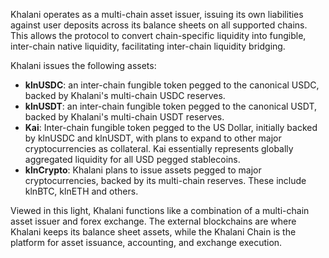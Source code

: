 Khalani operates as a multi-chain asset issuer, issuing its own liabilities against user deposits across its balance sheets on all supported chains. This allows the protocol to convert chain-specific liquidity into fungible, inter-chain native liquidity, facilitating inter-chain liquidity bridging.

Khalani issues the following assets:

- **klnUSDC**: an inter-chain fungible token pegged to the canonical USDC, backed by Khalani's multi-chain USDC reserves.
- **klnUSDT**: an inter-chain fungible token pegged to the canonical USDT, backed by Khalani's multi-chain USDT reserves.
- **Kai**: Inter-chain fungible token pegged to the US Dollar, initially backed by klnUSDC and klnUSDT, with plans to expand to other major cryptocurrencies as collateral. Kai essentially represents globally aggregated liquidity for all USD pegged stablecoins.
- **klnCrypto**: Khalani plans to issue assets pegged to major cryptocurrencies, backed by its multi-chain reserves. These include klnBTC, klnETH and others.

Viewed in this light, Khalani functions like a combination of a multi-chain asset issuer and forex exchange. The external blockchains are where Khalani keeps its balance sheet assets, while the Khalani Chain is the platform for asset issuance, accounting, and exchange execution.
